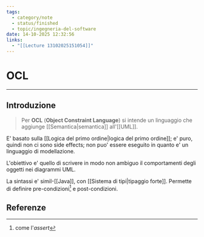 ```yaml
---
tags:
  - category/note
  - status/finished
  - topic/ingegneria-del-software
date: 14-10-2025 12:32:56
links:
  - "[[Lecture 13102025151054]]"
---
```

# OCL
---
## Introduzione
> Per **OCL** (**Object Constraint Language**) si intende un linguaggio che aggiunge [[Semantica|semantica]] all'[[UML]].

E' basato sulla [[Logica del primo ordine|logica del primo ordine]]; e' puro, quindi non ci sono side effects; non puo' essere eseguito in quanto e' un linguaggio di modellazione.

L'obiettivo e' quello di scrivere in modo non ambiguo il comportamenti degli oggetti nei diagrammi UML.

La sintassi e' simil-[[Java]], con [[Sistema di tipi|tipaggio forte]]. Permette di definire pre-condizioni[^1] e post-condizioni.

## Referenze

[^1]: come l'_assert_
